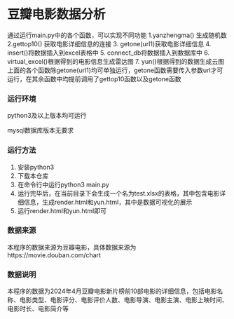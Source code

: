 # 豆瓣电影数据分析

通过运行main.py中的各个函数，可以实现不同功能
1.yanzhengma() 生成随机数
2.gettop10() 获取电影详细信息的连接
3. getone(url1)获取电影详细信息
4. insert()将数据插入到excel表格中
5. connect_db将数据插入到数据库中
6. virtual_excel()根据得到的电影信息生成雷达图
7. yun()根据得到的数据生成云图
上面的各个函数除getone(url1)均可单独运行，getone函数需要传入参数url才可运行，在其余函数中均提前调用了gettop10函数以及getone函数


### 运行环境

python3及以上版本均可运行

mysql数据库版本无要求
### 运行方法

1. 安装python3
2. 下载本仓库
3. 在命令行中运行python3 main.py
4. 运行完毕后，在当前目录下会生成一个名为test.xlsx的表格，其中包含电影详细信息，生成render.html和yun.html，其中是数据可视化的展示
5. 运行render.html和yun.html即可

### 数据来源

本程序的数据来源为豆瓣电影，具体数据来源为https://movie.douban.com/chart

### 数据说明

本程序的数据为2024年4月豆瓣电影新片榜前10部电影的详细信息，包括电影名称、电影类型、电影评分、电影评价人数、电影导演、电影主演、电影上映时间、电影时长、电影简介等

